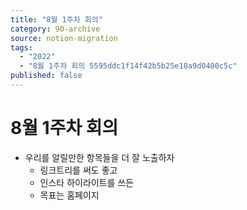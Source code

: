 ```yaml
---
title: "8월 1주차 회의"
category: 90-archive
source: notion-migration
tags:
  - "2022"
  - "8월 1주차 회의 5595ddc1f14f42b5b25e18a9d0400c5c"
published: false
---
```


# 8월 1주차 회의

* 우리를 알릴만한 항목들을 더 잘 노출하자
  * 링크트리를 써도 좋고
  * 인스타 하이라이트를 쓰든
  * 목표는 홈페이지
